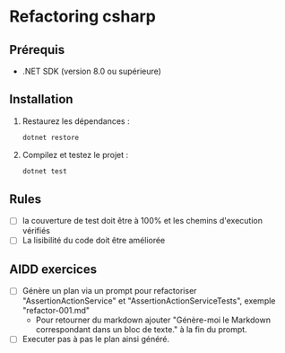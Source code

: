 # Refactoring csharp

## Prérequis

- .NET SDK (version 8.0 ou supérieure)

## Installation

1. Restaurez les dépendances :

    ```bash
    dotnet restore
    ```

2. Compilez et testez le projet :

    ```bash
    dotnet test
    ```

## Rules

- [ ] la couverture de test doit être à 100% et les chemins d'execution vérifiés
- [ ] La lisibilité du code doit être améliorée

## AIDD exercices

- [ ] Génère un plan via un prompt pour refactoriser "AssertionActionService" et "AssertionActionServiceTests", exemple "refactor-001.md"
  - Pour retourner du markdown ajouter "Génère-moi le Markdown correspondant dans un bloc de texte." à la fin du prompt.
- [ ] Executer pas à pas le plan ainsi généré.
